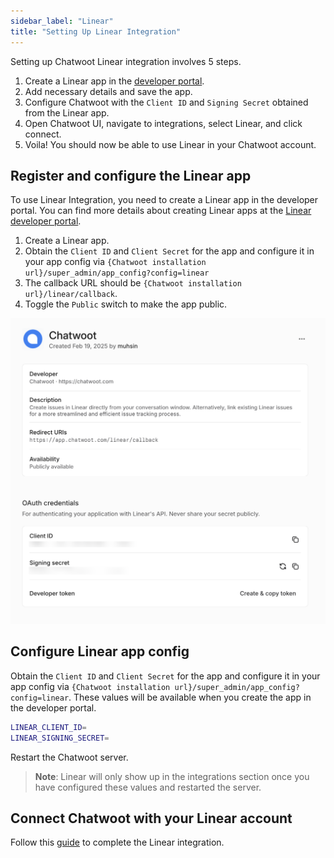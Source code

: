 ```yaml
---
sidebar_label: "Linear"
title: "Setting Up Linear Integration"
---
```


Setting up Chatwoot Linear integration involves 5 steps.

1. Create a Linear app in the [developer portal](https://linear.app/settings/api/applications/new).
2. Add necessary details and save the app.
3. Configure Chatwoot with the `Client ID` and `Signing Secret` obtained from the Linear app.
4. Open Chatwoot UI, navigate to integrations, select Linear, and click connect.
5. Voila! You should now be able to use Linear in your Chatwoot account.


## Register and configure the Linear app

To use Linear Integration, you need to create a Linear app in the developer portal. You can find more details about creating Linear apps at the [Linear developer portal](https://developers.linear.app/docs/oauth/authentication).

1. Create a Linear app.
2. Obtain the `Client ID` and `Client Secret` for the app and configure it in your app config via `{Chatwoot installation url}/super_admin/app_config?config=linear`
3. The callback URL should be `{Chatwoot installation url}/linear/callback`.
4. Toggle the `Public` switch to make the app public.



![linear_app_domain](./images/linear/create-app.png)


## Configure Linear app config

Obtain the `Client ID` and `Client Secret` for the app and configure it in your app config via `{Chatwoot installation url}/super_admin/app_config?config=linear`. These values will be available when you create the app in the developer portal.

```bash
LINEAR_CLIENT_ID=
LINEAR_SIGNING_SECRET=
```

Restart the Chatwoot server.

> **Note**: Linear will only show up in the integrations section once you have configured these values and restarted the server.

## Connect Chatwoot with your Linear account

Follow this [guide](https://chatwoot.help/hc/user-guide/articles/1739949089-how-to-track-issues-and-features-with-linear-integration) to complete the Linear integration.